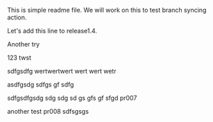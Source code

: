 This is simple readme file.
We will work on this to test branch syncing action.

Let's add this line to release1.4.

Another try

123 twst

sdfgsdfg
wertwertwert
wert
wert
wetr

asdfgsdg
sdfgs
gf
sdfg

sdfgsdfgsdg
sdg
sdg
sd
gs
gfs
gf
sfgd
pr007

another test pr008
sdfsgsgs